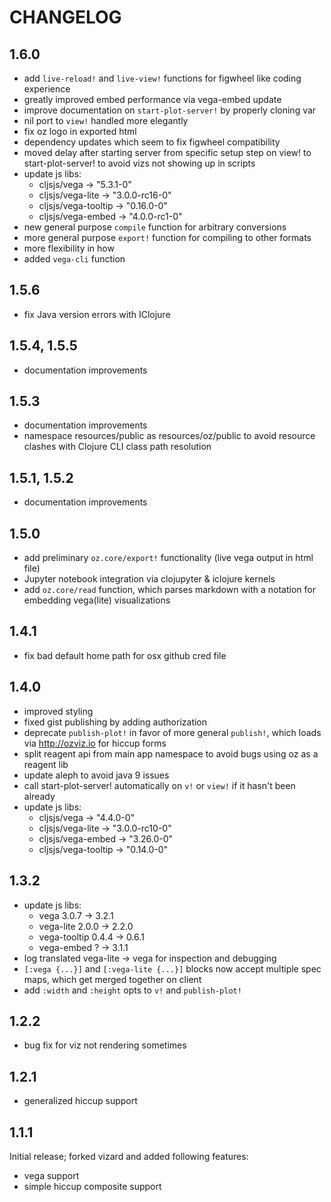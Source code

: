 
# CHANGELOG


## 1.6.0

* add `live-reload!` and `live-view!` functions for figwheel like coding experience
* greatly improved embed performance via vega-embed update
* improve documentation on `start-plot-server!` by properly cloning var
* nil port to `view!` handled more elegantly
* fix oz logo in exported html
* dependency updates which seem to fix figwheel compatibility
* moved delay after starting server from specific setup step on view! to start-plot-server! to avoid vizs not showing up in scripts
* update js libs:
  * cljsjs/vega -> "5.3.1-0"
  * cljsjs/vega-lite -> "3.0.0-rc16-0"
  * cljsjs/vega-tooltip -> "0.16.0-0"
  * cljsjs/vega-embed -> "4.0.0-rc1-0"
* new general purpose `compile` function for arbitrary conversions
* more general purpose `export!` function for compiling to other formats
* more flexibility in how 
* added `vega-cli` function


## 1.5.6

* fix Java version errors with IClojure


## 1.5.4, 1.5.5

* documentation improvements


## 1.5.3

* documentation improvements
* namespace resources/public as resources/oz/public to avoid resource clashes with Clojure CLI class path resolution


## 1.5.1, 1.5.2

* documentation improvements


## 1.5.0

* add preliminary `oz.core/export!` functionality (live vega output in html file)
* Jupyter notebook integration via clojupyter & iclojure kernels
* add `oz.core/read` function, which parses markdown with a notation for embedding vega(lite) visualizations


## 1.4.1

* fix bad default home path for osx github cred file


## 1.4.0

* improved styling
* fixed gist publishing by adding authorization
* deprecate `publish-plot!` in favor of more general `publish!`, which loads via http://ozviz.io for hiccup forms
* split reagent api from main app namespace to avoid bugs using oz as a reagent lib
* update aleph to avoid java 9 issues
* call start-plot-server! automatically on `v!` or `view!` if it hasn't been already
* update js libs:
  * cljsjs/vega -> "4.4.0-0"
  * cljsjs/vega-lite -> "3.0.0-rc10-0"
  * cljsjs/vega-embed -> "3.26.0-0"
  * cljsjs/vega-tooltip -> "0.14.0-0"


## 1.3.2

* update js libs:
  * vega 3.0.7 -> 3.2.1
  * vega-lite 2.0.0 -> 2.2.0
  * vega-tooltip 0.4.4 -> 0.6.1
  * vega-embed ? -> 3.1.1
* log translated vega-lite -> vega for inspection and debugging
* `[:vega {...}]` and `[:vega-lite {...}]` blocks now accept multiple spec maps, which get merged together on client
* add `:width` and `:height` opts to `v!` and `publish-plot!`


## 1.2.2

* bug fix for viz not rendering sometimes


## 1.2.1

* generalized hiccup support


## 1.1.1

Initial release; forked vizard and added following features:

* vega support
* simple hiccup composite support

